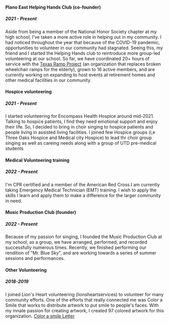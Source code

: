 #### Plano East Helping Hands Club (co-founder)
##### 2021 - Present
Aside from being a member of the National Honor Society chapter at my high school, I've taken a more active role in helping out in my community. 
I had noticed throughout the year that because of the COVID-19 pandemic, opportunities to volunteer in our community had stagnated. Seeing this, my friend and I started the Helping Hands club to reintroduce more group-led volunteering at our school. So far, we have coordinated 20+ hours of service with the [Texas Ramp Project](https://www.texasramps.org/) (an organization that replaces broken wheelchair ramps for the elderly), grown to 16 active members, and are currently working on expanding to host events at retirement homes and other medical facilities in our community. 
#### Hospice volunteering 
##### 2021 - Present
I started volunteering for Encompass Health Hospice around mid-2021. Talking to hospice patients, I find they need emotional support and enjoy their life. So, I decided to bring in choir singing to hospice patients and people living in assisted living facilities. I joined few Hospice groups (i,e Three Oaks Hospice and Medical city Hospice) to lead thr choir group singing as well as careing needs along with a group of UTD pre-medical students  
#### Medical Volunteering training
##### 2022 - Present
I'm CPR certified and a member of the American Red Cross.I am currently taking Emergency Medical Technician (EMT) training. I wish to apply the skills I learn and apply them to make a difference for the larger community in need.
#### Music Production Club (founder)
##### 2022 - Present
Because of my passion for singing, I founded the Music Production Club at my school; as a group, we have arranged, performed, and recorded successfully numerous times.  Recently, we finished performing our rendition of "Mr. Blue Sky", and are working towards a series of summer sessions and performances. 

#### Other Volunteering 
##### 2018-2019
I joined Lion's Heart volunteering (lionsheartservices) to volunteer for many community efforts. One of the efforts that really connected me was Color a Smile that works to distribute artwork to put smile to people's faces. With my innate passion for creating artwork, I created 97 colored artwork for this organization. [Color a smile Letter](https://github.com/amritg9/Portfolio/blob/main/Volunteering/Ghosh%2C%20Amrit%20vl02.pdf)
 
